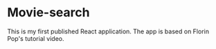 # Movie-search
This is my first published React application. 
The app is based on Florin Pop's tutorial video.
